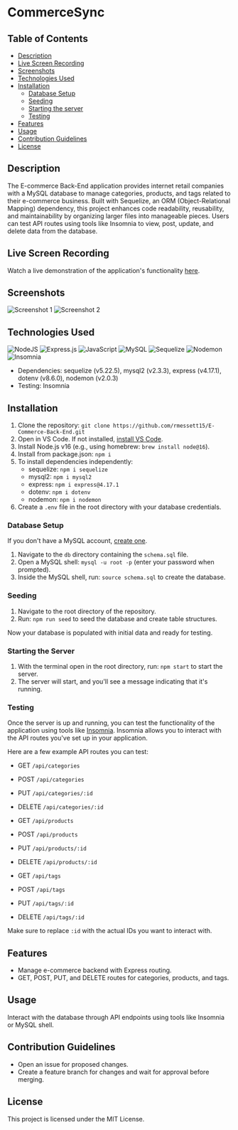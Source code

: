 # CommerceSync

## Table of Contents

- [Description](#description)
- [Live Screen Recording](#live-screen-recording)
- [Screenshots](#screenshots)
- [Technologies Used](#technologies-used)
- [Installation](#installation)
  - [Database Setup](#database-setup)
  - [Seeding](#seeding)
  - [Starting the server](#starting-the-server)
  - [Testing](#testing)
- [Features](#features)
- [Usage](#usage)
- [Contribution Guidelines](#contribution-guidelines)
- [License](#license)

## Description

The E-commerce Back-End application provides internet retail companies with a MySQL database to manage categories, products, and tags related to their e-commerce business. 
Built with Sequelize, an ORM (Object-Relational Mapping) dependency, this project enhances code readability, reusability, and maintainability by organizing larger files into manageable pieces. 
Users can test API routes using tools like Insomnia to view, post, update, and delete data from the database.

## Live Screen Recording

Watch a live demonstration of the application's functionality [here](https://drive.google.com/file/d/1n9GTOqCWvAQPhKhrQJxONTemGTg0sxaX/view).

## Screenshots

![Screenshot 1](/path/to/screenshot1.png)
![Screenshot 2](/path/to/screenshot2.png)

## Technologies Used

![NodeJS](https://img.shields.io/badge/node.js-6DA55F?style=for-the-badge&logo=node.js&logoColor=white)
![Express.js](https://img.shields.io/badge/express.js-%23404d59.svg?style=for-the-badge&logo=express&logoColor=%2361DAFB)
![JavaScript](https://img.shields.io/badge/javascript-%23323330.svg?style=for-the-badge&logo=javascript&logoColor=%23F7DF1E)
![MySQL](https://img.shields.io/badge/mysql-%2300f.svg?style=for-the-badge&logo=mysql&logoColor=white)
![Sequelize](https://img.shields.io/badge/Sequelize-52B0E7?style=for-the-badge&logo=Sequelize&logoColor=white)
![Nodemon](https://img.shields.io/badge/NODEMON-%23323330.svg?style=for-the-badge&logo=nodemon&logoColor=%BBDEAD)
![Insomnia](https://img.shields.io/badge/Insomnia-black?style=for-the-badge&logo=insomnia&logoColor=5849BE)

- Dependencies: sequelize (v5.22.5), mysql2 (v2.3.3), express (v4.17.1), dotenv (v8.6.0), nodemon (v2.0.3)
- Testing: Insomnia

## Installation

1. Clone the repository: `git clone https://github.com/rmessett15/E-Commerce-Back-End.git`
2. Open in VS Code. If not installed, [install VS Code](https://code.visualstudio.com/).
3. Install Node.js v16 (e.g., using homebrew: `brew install node@16`).
4. Install from package.json: `npm i`
5. To install dependencies independently:
   - sequelize: `npm i sequelize`
   - mysql2: `npm i mysql2`
   - express: `npm i express@4.17.1`
   - dotenv: `npm i dotenv`
   - nodemon: `npm i nodemon`
6. Create a `.env` file in the root directory with your database credentials.

### Database Setup

If you don't have a MySQL account, [create one](https://dev.mysql.com/doc/mysql-installation-excerpt/5.7/en/).

1. Navigate to the `db` directory containing the `schema.sql` file.
2. Open a MySQL shell: `mysql -u root -p` (enter your password when prompted).
3. Inside the MySQL shell, run: `source schema.sql` to create the database.

### Seeding

1. Navigate to the root directory of the repository.
2. Run: `npm run seed` to seed the database and create table structures.

Now your database is populated with initial data and ready for testing.

### Starting the Server

1. With the terminal open in the root directory, run: `npm start` to start the server.
2. The server will start, and you'll see a message indicating that it's running.

### Testing

Once the server is up and running, you can test the functionality of the application using tools like [Insomnia](https://insomnia.rest/). Insomnia allows you to interact with the API routes you've set up in your application.

Here are a few example API routes you can test:
- GET `/api/categories`
- POST `/api/categories`
- PUT `/api/categories/:id`
- DELETE `/api/categories/:id`

- GET `/api/products`
- POST `/api/products`
- PUT `/api/products/:id`
- DELETE `/api/products/:id`

- GET `/api/tags`
- POST `/api/tags`
- PUT `/api/tags/:id`
- DELETE `/api/tags/:id`

Make sure to replace `:id` with the actual IDs you want to interact with.

## Features

- Manage e-commerce backend with Express routing.
- GET, POST, PUT, and DELETE routes for categories, products, and tags.

## Usage

Interact with the database through API endpoints using tools like Insomnia or MySQL shell.

## Contribution Guidelines

- Open an issue for proposed changes.
- Create a feature branch for changes and wait for approval before merging.

## License

This project is licensed under the MIT License.
